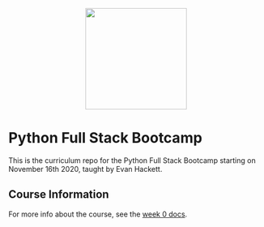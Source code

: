 <p align="center">
  <img width="200px" src="https://pdxcodeguild.com/static/img/pdxcglogo.svg">
</p>

# Python Full Stack Bootcamp

This is the curriculum repo for the Python Full Stack Bootcamp starting on November 16th 2020, taught by Evan Hackett.

## Course Information

For more info about the course, see the [week 0 docs](./0%20Intro).

